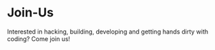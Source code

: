 # Join-Us
Interested in hacking, building, developing and getting hands dirty with coding? Come join us!
